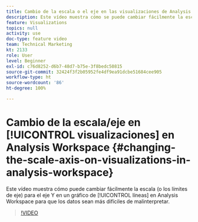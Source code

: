 ```yaml
---
title: Cambio de la escala o el eje en las visualizaciones de Analysis Workspace
description: Este vídeo muestra cómo se puede cambiar fácilmente la escala (o los límites del eje) del eje Y en un gráfico de líneas de Analysis Workspace para que los datos no se malinterpreten.
feature: Visualizations
topics: null
activity: use
doc-type: feature video
team: Technical Marketing
kt: 2133
role: User
level: Beginner
exl-id: c76d8252-d6b7-48d7-b75e-3f8bedc50815
source-git-commit: 32424f3f2b05952fe4df9ea91dcbe51684cee905
workflow-type: ht
source-wordcount: '86'
ht-degree: 100%

---
```


# Cambio de la escala/eje en [!UICONTROL visualizaciones] en Analysis Workspace {#changing-the-scale-axis-on-visualizations-in-analysis-workspace}

Este vídeo muestra cómo puede cambiar fácilmente la escala (o los límites de eje) para el eje Y en un gráfico de [!UICONTROL líneas] en Analysis Workspace para que los datos sean más difíciles de malinterpretar.

>[!VIDEO](https://video.tv.adobe.com/v/24708/?quality=12)
